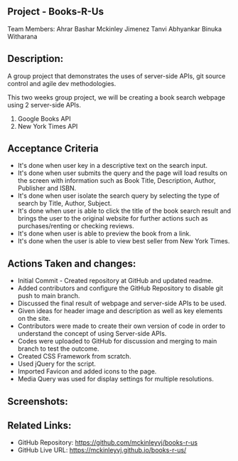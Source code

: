 ## Project - Books-R-Us

Team Members:
Ahrar Bashar
Mckinley Jimenez
Tanvi Abhyankar
Binuka Witharana

## Description:
A group project that demonstrates the uses of server-side APIs, git source control and agile dev methodologies.

This two weeks group project, we will be creating a book search webpage using 2 server-side APIs.
1. Google Books API
2. New York Times API

## Acceptance Criteria
* It's done when user key in a descriptive text on the search input.
* It's done when user submits the query and the page will load results on the screen with information such as Book Title, Description, Author, Publisher and ISBN.
* It's done when user isolate the search query by selecting the type of search by Title, Author, Subject.
* It's done when user is able to click the title of the book search result and brings the user to the original website for further actions such as purchases/renting or checking reviews.
* It's done when user is able to preview the book from a link.
* It's done when the user is able to view best seller from New York Times.

## Actions Taken and changes:
- Initial Commit - Created repository at GitHub and updated readme.
- Added contributors and configure the GitHub Repository to disable git push to main branch.
- Discussed the final result of webpage and server-side APIs to be used.
- Given ideas for header image and description as well as key elements on the site.
- Contributors were made to create their own version of code in order to understand the concept of using Server-side APIs.
- Codes were uploaded to GitHub for discussion and merging to main branch to test the outcome.
- Created CSS Framework from scratch.
- Used jQuery for the script.
- Imported Favicon and added icons to the page.
- Media Query was used for display settings for multiple resolutions.

## Screenshots:

## Related Links:

- GitHub Repository: https://github.com/mckinleyvj/books-r-us
- GitHub Live URL: https://mckinleyvj.github.io/books-r-us/
